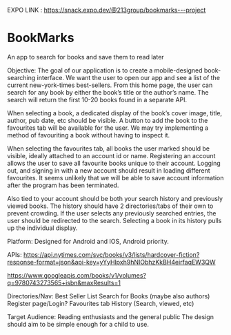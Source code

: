EXPO LINK : https://snack.expo.dev/@213group/bookmarks---project

# BookMarks 


An app to search for books and save them to read later

Objective:
The goal of our application is to create a mobile-designed book-searching interface. We want the user to open our app and see a list of the current new-york-times best-sellers. From this home page, the user can search for any book by either the book’s title or the author’s name. The search will return the first 10-20 books found in a separate API. 

When selecting a book, a dedicated display of the book’s cover image, title, author, pub date, etc should be visible. A button to add the book to the favourites tab will be available for the user. We may try implementing a method of favouriting a book without having to inspect it.

When selecting the favourites tab, all books the user marked should be visible, ideally attached to an account id or name. Registering an account allows the user to save all favourite books unique to their account. Logging out, and signing in with a new account should result in loading different favourites. It seems unlikely that we will be able to save account information after the program has been terminated.

Also tied to your account should be both your search history and previously viewed books. The history should have 2 directories/tabs of their own to prevent crowding. If the user selects any previously searched entries, the user should be redirected to the search. Selecting a book in its history pulls up the individual display.


Platform:
Designed for Android and IOS, Android priority.

APIs: https://api.nytimes.com/svc/books/v3/lists/hardcover-fiction?response-format=json&api-key=yYyHlpxh9hNIObhzKkBH4eirfaqEW3QW

https://www.googleapis.com/books/v1/volumes?q=9780743273565+isbn&maxResults=1


Directories/Nav:
Best Seller List
Search for Books (maybe also authors)
Register page/Login?
Favourites tab
History (Search, viewed, etc)


Target Audience:
Reading enthusiasts and the general public
The design should aim to be simple enough for a child to use.


